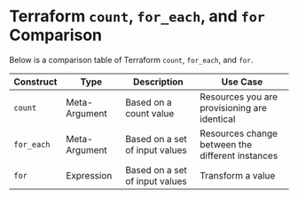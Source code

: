 # Terraform `count`, `for_each`, and `for` Comparison

Below is a comparison table of Terraform `count`, `for_each`, and `for`.

| Construct  | Type            | Description                        | Use Case                                                   |
|------------|-----------------|------------------------------------|-----------------------------------------------------------|
| `count`    | Meta-Argument   | Based on a count value             | Resources you are provisioning are identical              |
| `for_each` | Meta-Argument   | Based on a set of input values     | Resources change between the different instances          |
| `for`      | Expression      | Based on a set of input values     | Transform a value                                         |